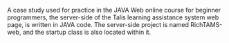  A case study used for practice in the JAVA Web online course for beginner programmers, the server-side of the Talis learning assistance system web page, is written in JAVA code. The server-side project is named RichTAMS-web, and the startup class is also located within it.
